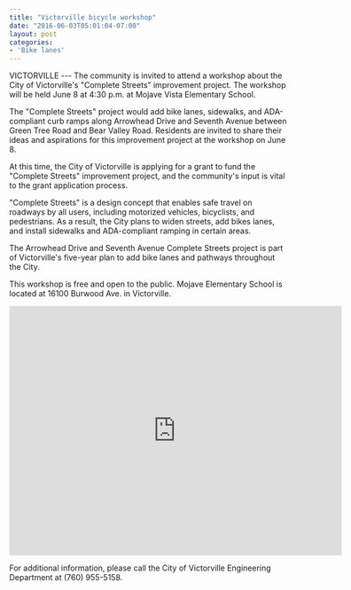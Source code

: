 ```yaml
---
title: "Victorville bicycle workshop"
date: "2016-06-03T05:01:04-07:00"
layout: post
categories:
- 'Bike lanes'
---
```


VICTORVILLE --- The community is invited to attend a workshop about the City of Victorville's "Complete Streets" improvement project. The workshop will be held June 8 at 4:30 p.m. at Mojave Vista Elementary School.

The "Complete Streets" project would add bike lanes, sidewalks, and ADA-compliant curb ramps along Arrowhead Drive and Seventh Avenue between Green Tree Road and Bear Valley Road. Residents are invited to share their ideas and aspirations for this improvement project at the workshop on June 8.

At this time, the City of Victorville is applying for a grant to fund the "Complete Streets" improvement project, and the community's input is vital to the grant application process.

"Complete Streets" is a design concept that enables safe travel on roadways by all users, including motorized vehicles, bicyclists, and pedestrians. As a result, the City plans to widen streets, add bikes lanes, and install sidewalks and ADA-compliant ramping in certain areas.

The Arrowhead Drive and Seventh Avenue Complete Streets project is part of Victorville's five-year plan to add bike lanes and pathways throughout the City.

This workshop is free and open to the public. Mojave Elementary School is located at 16100 Burwood Ave. in Victorville.

<iframe allowfullscreen="allowfullscreen" frameborder="0" height="450" loading="lazy" src="https://www.google.com/maps/embed?pb=!1m18!1m12!1m3!1d3288.879729657739!2d-117.31343688477362!3d34.48057518049157!2m3!1f0!2f0!3f0!3m2!1i1024!2i768!4f13.1!3m3!1m2!1s0x80c366f495298f85%3A0xe2607652fdde487b!2s16100+Burwood+Ave%2C+Victorville%2C+CA+92395!5e0!3m2!1sen!2sus!4v1465387226734" style="border: 0;" width="600"></iframe>

For additional information, please call the City of Victorville Engineering Department at (760) 955-5158.